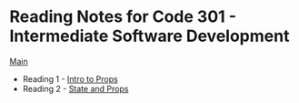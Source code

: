 # Reading Notes for Code 301 - Intermediate Software Development

[Main](README.md)

* Reading 1 - [Intro to Props](301/class1.md)
* Reading 2 - [State and Props](301/class2.md)
